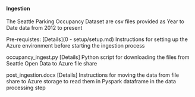 #### Ingestion
The Seattle Parking Occupancy Dataset are csv files provided as Year to Date data from 2012 to present

Pre-requistes: 
[Details](0 - setup/setup.md) Instructions for setting up the Azure environment before starting the ingestion process

occupancy_ingest.py
[Details] Python script for downloading the files from Seattle Open Data to Azure file share

post_ingestion.docx
[Details] Instructions for moving the data from file share to Azure storage to read them in Pyspark dataframe in the data processing step